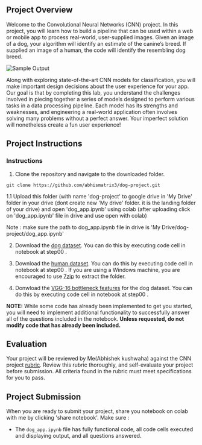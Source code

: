 [//]: # (Image References)

[image1]: ./images/sample_dog_output.png "Sample Output"
[image2]: ./images/vgg16_model.png "VGG-16 Model Keras Layers"
[image3]: ./images/vgg16_model_draw.png "VGG16 Model Figure"


## Project Overview

Welcome to the Convolutional Neural Networks (CNN) project. In this project, you will learn how to build a pipeline that can be used within a web or mobile app to process real-world, user-supplied images.  Given an image of a dog, your algorithm will identify an estimate of the canine’s breed.  If supplied an image of a human, the code will identify the resembling dog breed.  

![Sample Output][image1]

Along with exploring state-of-the-art CNN models for classification, you will make important design decisions about the user experience for your app.  Our goal is that by completing this lab, you understand the challenges involved in piecing together a series of models designed to perform various tasks in a data processing pipeline.  Each model has its strengths and weaknesses, and engineering a real-world application often involves solving many problems without a perfect answer.  Your imperfect solution will nonetheless create a fun user experience!

## Project Instructions

### Instructions

1. Clone the repository and navigate to the downloaded folder.
```	
git clone https://github.com/abhismatrix3/dog-project.git

```
1.1 Upload this folder (with name 'dog-project' to google drive in 'My Drive' folder in your drive (dont create new 'My drive' folder. it is the landing folder of your drive) and open 'dog_app.ipynb' using colab (after uploading click on 'dog_app.ipynb' file in drive and use open with colab)

Note : make sure the path to dog_app.ipynb file in drive is 'My Drive/dog-project/dog_app.ipynb'

2. Download the [dog dataset](https://s3-us-west-1.amazonaws.com/udacity-aind/dog-project/dogImages.zip).  You can do this by executing code cell in notebook at step00 .

3. Download the [human dataset](https://s3-us-west-1.amazonaws.com/udacity-aind/dog-project/lfw.zip).  You can do this by executing code cell in notebook at step00 .  If you are using a Windows machine, you are encouraged to use [7zip](http://www.7-zip.org/) to extract the folder. 

4. Donwload the [VGG-16 bottleneck features](https://s3-us-west-1.amazonaws.com/udacity-aind/dog-project/DogVGG16Data.npz) for the dog dataset. You can do this by executing code cell in notebook at step00 .



__NOTE:__ While some code has already been implemented to get you started, you will need to implement additional functionality to successfully answer all of the questions included in the notebook. __Unless requested, do not modify code that has already been included.__

## Evaluation

Your project will be reviewed by Me(Abhishek kushwaha) against the CNN project [rubric](https://review.udacity.com/#!/rubrics/810/view).  Review this rubric thoroughly, and self-evaluate your project before submission.  All criteria found in the rubric must meet specifications for you to pass.

## Project Submission

When you are ready to submit your project, share you notebook on colab with me by clicking 'share notebook'. Make sure :
- The `dog_app.ipynb` file has fully functional code, all code cells executed and displaying output, and all questions answered.


